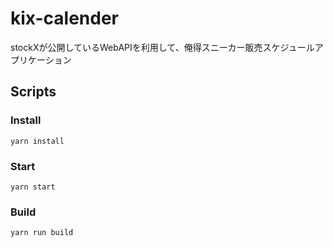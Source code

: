 # kix-calender
stockXが公開しているWebAPIを利用して、俺得スニーカー販売スケジュールアプリケーション
## Scripts
### Install
```
yarn install
```
### Start

```
yarn start
```

### Build
```
yarn run build
```
